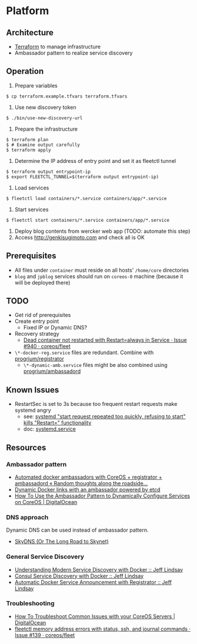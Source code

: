# Platform

## Architecture

- [Terraform](https://www.terraform.io/) to manage infrastructure
- Ambassador pattern to realize service discovery

## Operation

1. Prepare variables
  ```
  $ cp terraform.example.tfvars terraform.tfvars
  ```
1. Use new discovery token
  ```
  $ ./bin/use-new-discovery-url
  ```
1. Prepare the infrastructure
  ```
  $ terraform plan
  $ # Examine output carefully
  $ terraform apply
  ```
1. Determine the IP address of entry point and set it as fleetctl tunnel
  ```
  $ terraform output entrypoint-ip
  $ export FLEETCTL_TUNNEL=$(terraform output entrypoint-ip)
  ```
1. Load services
  ```
  $ fleetctl load containers/*.service containers/app/*.service
  ```
1. Start services
  ```
  $ fleetctl start containers/*.service containers/app/*.service
  ```
1. Deploy blog contents from wercker web app (TODO: automate this step)
1. Access http://genkisugimoto.com and check all is OK

## Prerequisites

- All files under `container` must reside on all hosts' `/home/core` directories
- `blog` and `jpblog` services should run on `coreos-0` machine (because it will be deployed there)

## TODO

- Get rid of prerequisites
- Create entry point
  - Fixed IP or Dynamic DNS?
- Recovery strategy
  - [Dead container not restarted with Restart=always in Service · Issue #940 · coreos/fleet](https://github.com/coreos/fleet/issues/940)
- `\*-docker-reg.service` files are redundant. Combine with [progrium/registrator](https://registry.hub.docker.com/u/progrium/registrator/)
  - `\*-dynamic-amb.service` files might be also combined using [progrium/ambassadord](https://registry.hub.docker.com/u/progrium/ambassadord/)

## Known Issues

- RestartSec is set to 3s because too frequent restart requests make systemd angry
  - see: [systemd "start request repeated too quickly, refusing to start" kills "Restart=" functionality](http://lists.freedesktop.org/archives/systemd-devel/2011-June/002629.html)
  - doc: [systemd.service](http://www.freedesktop.org/software/systemd/man/systemd.service.html)

## Resources

### Ambassador pattern

- [Automated docker ambassadors with CoreOS + registrator + ambassadord « Random thoughts along the roadside…](http://www.virtualroadside.com/blog/index.php/2014/07/28/automated-docker-ambassadors-with-coreos-registrator-ambassadord/)
- [Dynamic Docker links with an ambassador powered by etcd](https://coreos.com/blog/docker-dynamic-ambassador-powered-by-etcd/)
- [How To Use the Ambassador Pattern to Dynamically Configure Services on CoreOS | DigitalOcean](https://www.digitalocean.com/community/tutorials/how-to-use-the-ambassador-pattern-to-dynamically-configure-services-on-coreos)

### DNS approach

Dynamic DNS can be used instead of ambassador pattern.

- [SkyDNS (Or The Long Road to Skynet)](http://blog.gopheracademy.com/skydns/)

### General Service Discovery

- [Understanding Modern Service Discovery with Docker :: Jeff Lindsay](http://progrium.com/blog/2014/07/29/understanding-modern-service-discovery-with-docker/)
- [Consul Service Discovery with Docker :: Jeff Lindsay](http://progrium.com/blog/2014/08/20/consul-service-discovery-with-docker/)
- [Automatic Docker Service Announcement with Registrator :: Jeff Lindsay](http://progrium.com/blog/2014/09/10/automatic-docker-service-announcement-with-registrator/)

### Troubleshooting

- [How To Troubleshoot Common Issues with your CoreOS Servers | DigitalOcean](https://www.digitalocean.com/community/tutorials/how-to-troubleshoot-common-issues-with-your-coreos-servers)
- [fleetctl memory address errors with status, ssh, and journal commands · Issue #139 · coreos/fleet](https://github.com/coreos/fleet/issues/139)
